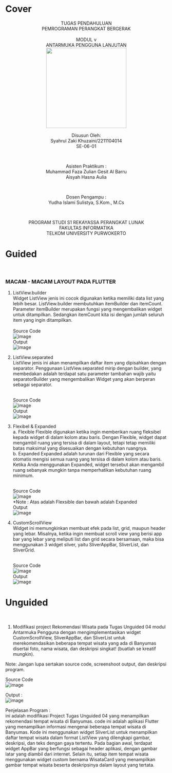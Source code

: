# Cover 
<div align="center">
TUGAS PENDAHULUAN <br>
PEMROGRAMAN PERANGKAT BERGERAK <br>
<br>
MODUL v <br>
ANTARMUKA PENGGUNA LANJUTAN <br>

<img src="https://lac.telkomuniversity.ac.id/wp-content/uploads/2021/01/cropped-1200px-Telkom_University_Logo.svg-270x270.png" width="250px">

<br>

Disusun Oleh: <br>
Syahrul Zaki Khuzaini/2211104014 <br>
SE-06-01 <br>

<br>

Asisten Praktikum : <br>
Muhammad Faza Zulian Gesit Al Barru <br>
Aisyah Hasna Aulia <br>

<br>

Dosen Pengampu : <br>
Yudha Islami Sulistya, S.Kom., M.Cs <br>

<br>

PROGRAM STUDI S1 REKAYASSA PERANGKAT LUNAK <br>
FAKULTAS INFORMATIKA <br> 
TELKOM UNIVERSITY PURWOKERTO <br>

</div>

# Guided
<br>

### MACAM - MACAM LAYOUT PADA FLUTTER <br>

1. ListView.builder <br>
    Widget ListView jenis ini cocok digunakan ketika memiliki data list yang lebih besar. ListView.builder membutuhkan itemBuilder dan itemCount. Parameter itemBuilder merupakan fungsi yang mengembalikan widget untuk ditampilkan. Sedangkan itemCount kita isi dengan jumlah seluruh item yang ingin ditampilkan. <br>
    <br>
    Source Code <br>
    ![image](/05_Antarmuka_Pengguna_Lanjutan/img/listbuilder.png)
    <br>
    Output <br>
    ![image](/05_Antarmuka_Pengguna_Lanjutan/img/outputbuilder.png)
    <br>

2. ListView.separated <br>
    ListView jenis ini akan menampilkan daftar item yang dipisahkan dengan separator. Penggunaan ListView.separated mirip dengan builder, yang membedakan adalah terdapat satu parameter tambahan wajib yaitu separatorBuilder yang mengembalikan Widget yang akan berperan sebagai separator.<br>
    <br>

    Source Code <br>
    ![image](/05_Antarmuka_Pengguna_Lanjutan/img/listseparated.png)
    <br>
    Output <br>
    ![image](/05_Antarmuka_Pengguna_Lanjutan/img/outputseparated.png)
    <br>

3. Flexibel & Expanded <br>
    a. Flexible 
    Flexible digunakan ketika ingin memberikan ruang fleksibel kepada widget di dalam kolom atau baris. Dengan Flexible, widget dapat mengambil ruang yang tersisa di dalam layout, tetapi tetap memiliki batas maksimal yang disesuaikan dengan kebutuhan ruangnya. <br>
    b. Expanded Expanded adalah turunan dari Flexible yang secara otomatis mengisi semua ruang yang tersisa di dalam kolom atau baris. Ketika Anda menggunakan Expanded, widget tersebut akan mengambil ruang sebanyak mungkin tanpa memperhatikan kebutuhan ruang minimum.<br>
    <br>

    Source Code <br>
    ![image](/05_Antarmuka_Pengguna_Lanjutan/img/flex.png)
    <br>
    *Note : Atas adalah Flexsible dan bawah adalah Expanded
    <br>
    Output <br>
    ![image](/05_Antarmuka_Pengguna_Lanjutan/img/outputflex.png)
    <br>

4. CustomScrollView <br>
    Widget ini memungkinkan membuat efek pada list, grid, maupun header yang lebar. Misalnya, ketika ingin membuat scroll view yang berisi app bar yang lebar yang meliputi list dan grid secara bersamaan, maka bisa menggunakan 3 widget sliver, yaitu SliverAppBar, SliverList, dan SliverGrid. <br>
    <br>

    Source Code <br>
    ![image](/05_Antarmuka_Pengguna_Lanjutan/img/customscrollview.png)
    <br>
    Output <br>
    ![image](/05_Antarmuka_Pengguna_Lanjutan/img/outputcustom.png)
    <br>


# Unguided
<br>

1. Modifikasi project Rekomendasi Wisata pada Tugas Unguided 04 modul Antarmuka Pengguna dengan mengimplementasikan widget CustomScrollView, SliverAppBar, dan SliverList untuk merekomendasikan beberapa tempat wisata yang ada di Banyumas disertai foto, nama wisata, dan deskripsi singkat! (buatlah se kreatif mungkin). 

Note: Jangan lupa sertakan source code, screenshoot output, dan deskripsi program. <br>

Source Code <br>
![image](/05_Antarmuka_Pengguna_Lanjutan/img/unguided.png)
<br>

Output : <br>
![image](/05_Antarmuka_Pengguna_Lanjutan/img/outputno1.png)
<br>

Penjelasan Program : <br>
ini adalah modifikasi Project Tugas Unguided 04 yang menampilkan rekomendasi tempat wisata di Banyumas. code ini adalah aplikasi Flutter yang menampilkan informasi mengenai beberapa tempat wisata di Banyumas. Kode ini menggunakan widget SliverList untuk menampilkan daftar tempat wisata dalam format ListView yang dilengkapi gambar, deskripsi, dan teks dengan gaya tertentu. Pada bagian awal, terdapat widget AppBar yang berfungsi sebagai header aplikasi, dengan gambar latar yang diambil dari internet. Selain itu, setiap item tempat wisata menggunakan widget custom bernama WisataCard yang menampilkan gambar tempat wisata beserta deskripsinya dalam layout yang tertata.